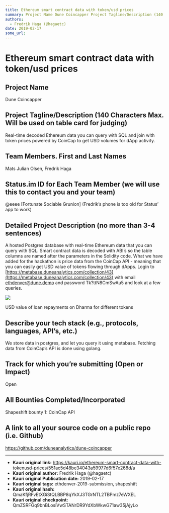 ```yaml
---
title: Ethereum smart contract data with token/usd prices
summary: Project Name Dune Coincapper Project Tagline/Description (140 Characters Max. Will be used on table card for judging) Real-time decoded Ethereum data you can query with SQL and join with token prices powered by CoinCap to get USD volumes for dApp activity. Team Members. First and Last Names Mats Julian Olsen, Fredrik Haga Status.im ID for Each Team Member (we will use this to contact you and your team) @eeee Fortunate Sociable Grunion (Fredrik’s phone is too old for Status’ app to work) Detailed
authors:
  - Fredrik Haga (@hagaetc)
date: 2019-02-17
some_url: 
---
```


# Ethereum smart contract data with token/usd prices




## Project Name

Dune Coincapper

## Project Tagline/Description (140 Characters Max. Will be used on table card for judging)

Real-time decoded Ethereum data you can query with SQL and join with token prices powered by CoinCap to get USD volumes for dApp activity. 

## Team Members. First and Last Names

Mats Julian Olsen, Fredrik Haga

## Status.im ID for Each Team Member (we will use this to contact you and your team)

@eeee [Fortunate Sociable Grunion] (Fredrik’s phone is too old for Status’ app to work)

## Detailed Project Description (no more than 3-4 sentences)

A hosted Postgres database with real-time Ethereum data that you can query with SQL. Smart contract data is decoded with ABI’s so the table columns are named after the parameters in the Solidity code. What we have added for the hackathon is price data from the CoinCap API - meaning that you can easily get USD value of tokens flowing through dApps. 
Login to [https://metabase.duneanalytics.com/collection/43](https://metabase.duneanalytics.com/collection/43) with email ethdenver@dune.demo and password Tk?ttN8CmSwAu5 and look at a few queries.

![](https://ipfs.infura.io/ipfs/QmSpCqJj3LMXgsJkpv3fK2VJH92xmx5CY6BRXHsAzTAxvP)

USD value of loan repayments on Dharma for different tokens

## Describe your tech stack (e.g., protocols, languages, API’s, etc.)

We store data in postgres, and let you query it using metabase. Fetching data from CoinCap’s API is done using golang.

## Track for which you’re submitting (Open or Impact)

Open

## All Bounties Completed/Incorporated

Shapeshift bounty 1: CoinCap API


## A link to all your source code on a public repo (i.e. Github)

https://github.com/duneanalytics/dune-coincapper





---

- **Kauri original link:** https://kauri.io/ethereum-smart-contract-data-with-tokenusd-prices/551ac5d48be34043a59977d6f57e268d/a
- **Kauri original author:** Fredrik Haga (@hagaetc)
- **Kauri original Publication date:** 2019-02-17
- **Kauri original tags:** ethdenver-2019-submission, shapeshift
- **Kauri original hash:** QmaKfjRFvEtXGiStQLBBP8qYkXJ3TGrNTL2TBPmz7eWXEL
- **Kauri original checkpoint:** QmZSRFGq9bnBLosiVwSTANrDR9YdXbWkwG71aw35jAjyLo




